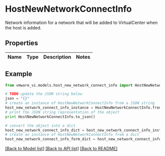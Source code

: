 # HostNewNetworkConnectInfo

Network information for a network that will be added to VirtualCenter when the host is added. 

## Properties
Name | Type | Description | Notes
------------ | ------------- | ------------- | -------------

## Example

```python
from vmware_vi.models.host_new_network_connect_info import HostNewNetworkConnectInfo

# TODO update the JSON string below
json = "{}"
# create an instance of HostNewNetworkConnectInfo from a JSON string
host_new_network_connect_info_instance = HostNewNetworkConnectInfo.from_json(json)
# print the JSON string representation of the object
print HostNewNetworkConnectInfo.to_json()

# convert the object into a dict
host_new_network_connect_info_dict = host_new_network_connect_info_instance.to_dict()
# create an instance of HostNewNetworkConnectInfo from a dict
host_new_network_connect_info_form_dict = host_new_network_connect_info.from_dict(host_new_network_connect_info_dict)
```
[[Back to Model list]](../README.md#documentation-for-models) [[Back to API list]](../README.md#documentation-for-api-endpoints) [[Back to README]](../README.md)


